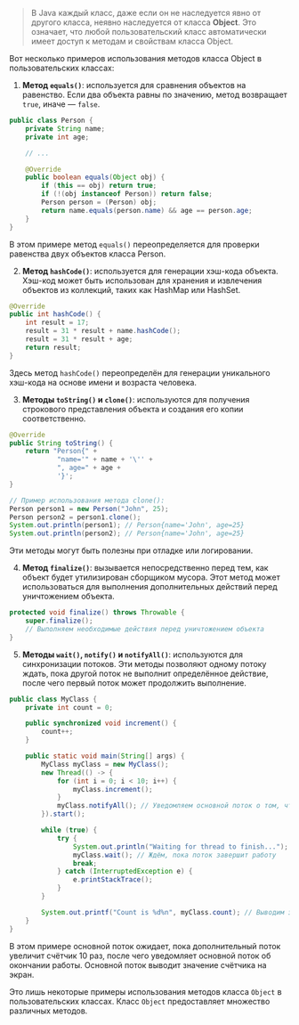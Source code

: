 > В Java каждый класс, даже если он не наследуется явно от другого класса, неявно наследуется от класса **Object**. Это означает, что любой пользовательский класс автоматически имеет доступ к методам и свойствам класса Object.

Вот несколько примеров использования методов класса Object в пользовательских классах:

1. **Метод `equals()`**: используется для сравнения объектов на равенство. Если два объекта равны по значению, метод возвращает `true`, иначе — `false`.
```java
public class Person {
    private String name;
    private int age;

    // ...

    @Override
    public boolean equals(Object obj) {
        if (this == obj) return true;
        if (!(obj instanceof Person)) return false;
        Person person = (Person) obj;
        return name.equals(person.name) && age == person.age;
    }
}
```
В этом примере метод `equals()` переопределяется для проверки равенства двух объектов класса Person.

2. **Метод `hashCode()`**: используется для генерации хэш-кода объекта. Хэш-код может быть использован для хранения и извлечения объектов из коллекций, таких как HashMap или HashSet.
```java
@Override
public int hashCode() {
    int result = 17;
    result = 31 * result + name.hashCode();
    result = 31 * result + age;
    return result;
}
```
Здесь метод `hashCode()` переопределён для генерации уникального хэш-кода на основе имени и возраста человека.

3. **Методы `toString()` и `clone()`**: используются для получения строкового представления объекта и создания его копии соответственно.
```java
@Override
public String toString() {
    return "Person{" +
            "name='" + name + '\'' +
            ", age=" + age +
            '}';
}

// Пример использования метода clone():
Person person1 = new Person("John", 25);
Person person2 = person1.clone();
System.out.println(person1); // Person{name='John', age=25}
System.out.println(person2); // Person{name='John', age=25}
```
Эти методы могут быть полезны при отладке или логировании.

4. **Метод `finalize()`**: вызывается непосредственно перед тем, как объект будет утилизирован сборщиком мусора. Этот метод может использоваться для выполнения дополнительных действий перед уничтожением объекта.
```java
protected void finalize() throws Throwable {
    super.finalize();
    // Выполняем необходимые действия перед уничтожением объекта
}
```
5. **Методы `wait()`, `notify()` и `notifyAll()`**: используются для синхронизации потоков. Эти методы позволяют одному потоку ждать, пока другой поток не выполнит определённое действие, после чего первый поток может продолжить выполнение.
```java
public class MyClass {
    private int count = 0;

    public synchronized void increment() {
        count++;
    }

    public static void main(String[] args) {
        MyClass myClass = new MyClass();
        new Thread(() -> {
            for (int i = 0; i < 10; i++) {
                myClass.increment();
            }
            myClass.notifyAll(); // Уведомляем основной поток о том, что работа выполнена
        }).start();

        while (true) {
            try {
                System.out.println("Waiting for thread to finish...");
                myClass.wait(); // Ждём, пока поток завершит работу
                break;
            } catch (InterruptedException e) {
                e.printStackTrace();
            }
        }

        System.out.printf("Count is %d%n", myClass.count); // Выводим значение счётчика
    }
}
```
В этом примере основной поток ожидает, пока дополнительный поток увеличит счётчик 10 раз, после чего уведомляет основной поток об окончании работы. Основной поток выводит значение счётчика на экран.

Это лишь некоторые примеры использования методов класса `Object` в пользовательских классах. Класс `Object` предоставляет множество различных методов.